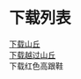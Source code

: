 # 下载列表

 <a href="/music/shuaimusic/%E5%B1%B1%E4%B8%98%E2%80%94%E6%9D%8E%E5%AE%97%E7%9B%9B.mp3" download="shanqiu-lee.mp3">下载山丘<a> 
 <br/>
 <a href="/music/shuaimusic/%E8%B6%8A%E8%BF%87%E5%B1%B1%E4%B8%98.mp3" download="yueguoshanqiu.mp3">下载越过山丘<a> 
  <br/><a herf="/music/shuaimusic/%E8%94%A1%E5%81%A5%E9%9B%85%20-%20%E7%BA%A2%E8%89%B2%E9%AB%98%E8%B7%9F%E9%9E%8B%EF%BC%88%E9%AD%94%E6%96%B9%E5%9F%8E%E5%A0%A1mfcb.net%E6%90%9C%E9%9B%86%E6%95%B4%E7%90%86%EF%BC%89.flac"    download="hongsegaogenxie.flac">下载红色高跟鞋<a>